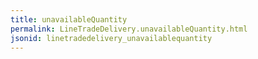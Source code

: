 ```yaml
---
title: unavailableQuantity
permalink: LineTradeDelivery.unavailableQuantity.html
jsonid: linetradedelivery_unavailablequantity
---
```


